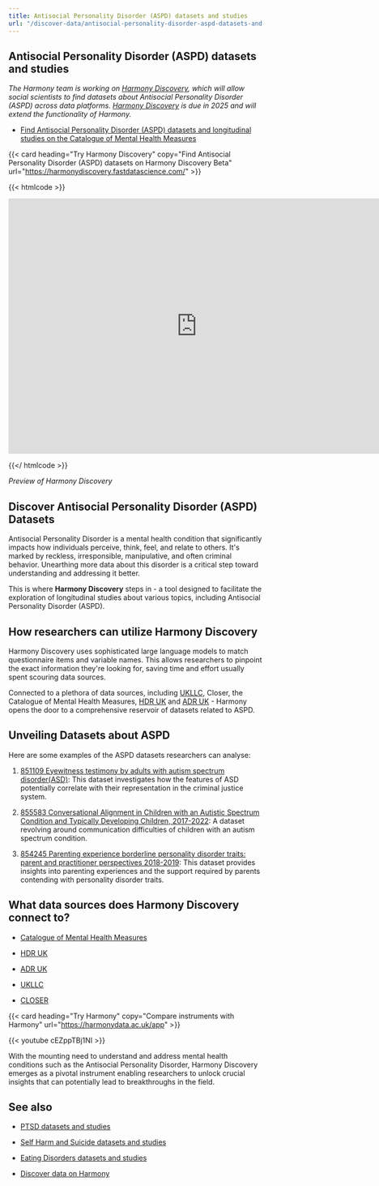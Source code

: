```yaml
---
title: Antisocial Personality Disorder (ASPD) datasets and studies
url: "/discover-data/antisocial-personality-disorder-aspd-datasets-and-studies"
---
```


## Antisocial Personality Disorder (ASPD) datasets and studies

*The Harmony team is working on [Harmony Discovery](https://harmonydiscovery.fastdatascience.com/), which will allow social scientists to find datasets about Antisocial Personality Disorder (ASPD) across data platforms. [Harmony Discovery](https://harmonydiscovery.fastdatascience.com/) is due in 2025 and will extend the functionality of Harmony.*

* [Find Antisocial Personality Disorder (ASPD) datasets and longitudinal studies on the Catalogue of Mental Health Measures](https://www.cataloguementalhealth.ac.uk/?content=search&query=Topic:antisocial+personality+disorder+%28aspd%29)


{{< card heading="Try Harmony Discovery" copy="Find Antisocial Personality Disorder (ASPD) datasets on Harmony Discovery Beta" url="https://harmonydiscovery.fastdatascience.com/" >}}

{{< htmlcode >}}

<iframe src="https://www.veed.io/embed/b8eb93ee-5cca-4b09-8b5d-34b614cb0f58" width="744" height="504" frameborder="0" title="Thomas Wood's Video - Oct 23, 2024" webkitallowfullscreen mozallowfullscreen allowfullscreen></iframe>

{{</ htmlcode >}}

*Preview of Harmony Discovery*


## Discover Antisocial Personality Disorder (ASPD) Datasets

Antisocial Personality Disorder is a mental health condition that significantly impacts how individuals perceive, think, feel, and relate to others. It's marked by reckless, irresponsible, manipulative, and often criminal behavior. Unearthing more data about this disorder is a critical step toward understanding and addressing it better.

This is where **Harmony Discovery** steps in - a tool designed to facilitate the exploration of longitudinal studies about various topics, including Antisocial Personality Disorder (ASPD). 

## How researchers can utilize Harmony Discovery

Harmony Discovery uses sophisticated large language models to match questionnaire items and variable names. This allows researchers to pinpoint the exact information they're looking for, saving time and effort usually spent scouring data sources.

Connected to a plethora of data sources, including [UKLLC](https://explore.ukllc.ac.uk), Closer, the Catalogue of Mental Health Measures, [HDR UK](https://www.hdruk.ac.uk/) and [ADR UK](https://www.adruk.org/) - Harmony opens the door to a comprehensive reservoir of datasets related to ASPD.

## Unveiling Datasets about ASPD
Here are some examples of the ASPD datasets researchers can analyse:

1. [851109 Eyewitness testimony by adults with autism spectrum disorder(ASD)](https://reshare.ukdataservice.ac.uk/851109): This dataset investigates how the features of ASD potentially correlate with their representation in the criminal justice system.

2. [855583 Conversational Alignment in Children with an Autistic Spectrum Condition and Typically Developing Children, 2017-2022](https://reshare.ukdataservice.ac.uk/855583): A dataset revolving around communication difficulties of children with an autism spectrum condition.

3. [854245 Parenting experience borderline personality disorder traits: parent and practitioner perspectives 2018-2019](https://reshare.ukdataservice.ac.uk/854245): This dataset provides insights into parenting experiences and the support required by parents contending with personality disorder traits.


## What data sources does Harmony Discovery connect to?

* [Catalogue of Mental Health Measures](https://www.cataloguementalhealth.ac.uk/)

* [HDR UK](https://www.healthdatagateway.org/)

* [ADR UK](https://www.adruk.org/data-access/data-catalogue/)

* [UKLLC](https://explore.ukllc.ac.uk)

* [CLOSER](https://closer.ac.uk/)

{{< card heading="Try Harmony" copy="Compare instruments with Harmony" url="https://harmonydata.ac.uk/app" >}}

{{< youtube cEZppTBj1NI >}}


With the mounting need to understand and address mental health conditions such as the Antisocial Personality Disorder, Harmony Discovery emerges as a pivotal instrument enabling researchers to unlock crucial insights that can potentially lead to breakthroughs in the field.

## See also

* [PTSD datasets and studies](/discover-data/ptsd-datasets-and-studies)

* [Self Harm and Suicide datasets and studies](/discover-data/self-harm-and-suicide-datasets-and-studies)

* [Eating Disorders datasets and studies](/discover-data/eating-disorders-datasets-and-studies)

* [Discover data on Harmony](/discover-data/)